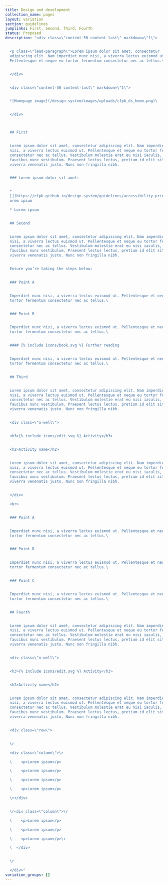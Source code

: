 ```yaml
---
title: Design and development
collection_name: pages
layout: variation
section: guidelines
jumplinks: First, Second, Third, Fourth
status: Proposed
description: "<div class=\"content-50 content-last\" markdown=\"1\">


  <p class=\"lead-paragraph\">Lorem ipsum dolor sit amet, consectetur
  adipiscing elit. Nam imperdiet nunc nisi, a viverra lectus euismod ut.
  Pellentesque et neque eu tortor fermentum consectetur nec ac tellus.</p>


  </div>


  <div class=\"content-50 content-last\" markdown=\"1\">


  ![Homepage image](/design-system/images/uploads/cfpb_ds_home.png)\ 


  </div>



  ## First


  Lorem ipsum dolor sit amet, consectetur adipiscing elit. Nam imperdiet nunc
  nisi, a viverra lectus euismod ut. Pellentesque et neque eu tortor fermentum
  consectetur nec ac tellus. Vestibulum molestie erat eu nisi iaculis, eu
  faucibus nunc vestibulum. Praesent lectus lectus, pretium id elit sit amet,
  viverra venenatis justo. Nunc non fringilla nibh.


  ### Lorem ipsum dolor sit amet: 


  *
  [](https://cfpb.github.io/design-system/guidelines/accessibility-principles)L\
  orem ipsum 

  * Lorem ipsum


  ## Second


  Lorem ipsum dolor sit amet, consectetur adipiscing elit. Nam imperdiet nunc
  nisi, a viverra lectus euismod ut. Pellentesque et neque eu tortor fermentum
  consectetur nec ac tellus. Vestibulum molestie erat eu nisi iaculis, eu
  faucibus nunc vestibulum. Praesent lectus lectus, pretium id elit sit amet,
  viverra venenatis justo. Nunc non fringilla nibh.


  Ensure you’re taking the steps below:  


  ### Point A


  Imperdiet nunc nisi, a viverra lectus euismod ut. Pellentesque et neque eu
  tortor fermentum consectetur nec ac tellus.\ 


  ### Point B


  Imperdiet nunc nisi, a viverra lectus euismod ut. Pellentesque et neque eu
  tortor fermentum consectetur nec ac tellus.\ 


  #### {% include icons/book.svg %} F﻿urther reading


  Imperdiet nunc nisi, a viverra lectus euismod ut. Pellentesque et neque eu
  tortor fermentum consectetur nec ac tellus.\ 


  ## Third


  Lorem ipsum dolor sit amet, consectetur adipiscing elit. Nam imperdiet nunc
  nisi, a viverra lectus euismod ut. Pellentesque et neque eu tortor fermentum
  consectetur nec ac tellus. Vestibulum molestie erat eu nisi iaculis, eu
  faucibus nunc vestibulum. Praesent lectus lectus, pretium id elit sit amet,
  viverra venenatis justo. Nunc non fringilla nibh.


  <div class=\"o-well\">


  <h3>{% include icons/edit.svg %} Activity</h3>


  <h2>Activity name</h2>


  Lorem ipsum dolor sit amet, consectetur adipiscing elit. Nam imperdiet nunc
  nisi, a viverra lectus euismod ut. Pellentesque et neque eu tortor fermentum
  consectetur nec ac tellus. Vestibulum molestie erat eu nisi iaculis, eu
  faucibus nunc vestibulum. Praesent lectus lectus, pretium id elit sit amet,
  viverra venenatis justo. Nunc non fringilla nibh.


  </div>

  <br>


  ### Point A


  Imperdiet nunc nisi, a viverra lectus euismod ut. Pellentesque et neque eu
  tortor fermentum consectetur nec ac tellus.\ 


  ### Point B


  Imperdiet nunc nisi, a viverra lectus euismod ut. Pellentesque et neque eu
  tortor fermentum consectetur nec ac tellus.\ 


  ### Point C


  Imperdiet nunc nisi, a viverra lectus euismod ut. Pellentesque et neque eu
  tortor fermentum consectetur nec ac tellus.\ 


  ## Fourth


  Lorem ipsum dolor sit amet, consectetur adipiscing elit. Nam imperdiet nunc
  nisi, a viverra lectus euismod ut. Pellentesque et neque eu tortor fermentum
  consectetur nec ac tellus. Vestibulum molestie erat eu nisi iaculis, eu
  faucibus nunc vestibulum. Praesent lectus lectus, pretium id elit sit amet,
  viverra venenatis justo. Nunc non fringilla nibh.


  <div class=\"o-well\">


  <h3>{% include icons/edit.svg %} Activity</h3>


  <h2>Activity name</h2>


  Lorem ipsum dolor sit amet, consectetur adipiscing elit. Nam imperdiet nunc
  nisi, a viverra lectus euismod ut. Pellentesque et neque eu tortor fermentum
  consectetur nec ac tellus. Vestibulum molestie erat eu nisi iaculis, eu
  faucibus nunc vestibulum. Praesent lectus lectus, pretium id elit sit amet,
  viverra venenatis justo. Nunc non fringilla nibh.


  <div class=\"row\">


  \r

  <div class=\"column\">\r

  \    <p>Lorem ipsum</p>

  \    <p>Lorem ipsum</p>

  \    <p>Lorem ipsum</p>

  \    <p>Lorem ipsum</p>

  \r</div>


  \r<div class=\"column\">\r

  \    <p>Lorem ipsum</p>

  \    <p>Lorem ipsum</p>

  \    <p>Lorem ipsum</p>\r

  \  </div>


  \r

  </div>"
variation_groups: []
---
```

